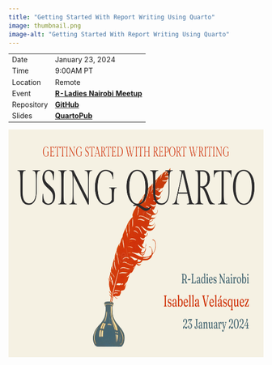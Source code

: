 ```yaml
---
title: "Getting Started With Report Writing Using Quarto"
image: thumbnail.png
image-alt: "Getting Started With Report Writing Using Quarto"
---
```


|  |  |
|---|---|
| Date | January 23, 2024 |
| Time | 9:00AM PT |
| Location | Remote |
| Event | [**R-Ladies Nairobi Meetup**](https://www.meetup.com/rladies-nairobi/events/298652674/) |
| Repository | [**GitHub**](https://github.com/ivelasq/2024-01-23_getting-started-with-report-writing-using-quarto) |
| Slides | [**QuartoPub**](https://ivelasq.quarto.pub/getting-started-with-report-writing-using-quarto/) |

<center><a href="https://ivelasq.quarto.pub/getting-started-with-report-writing-using-quarto/"><img src="title.png" target="_blank" style="width:800px;height:450px;"/></a></center>



